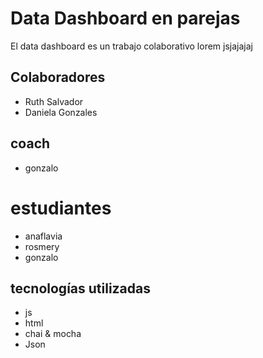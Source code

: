 # Data Dashboard en parejas

El data dashboard es un trabajo colaborativo lorem  jsjajajaj

## Colaboradores

+ Ruth Salvador
+ Daniela Gonzales

## coach

+ gonzalo

# estudiantes

+ anaflavia
+ rosmery
+ gonzalo

## tecnologías utilizadas

+ js
+ html
+ chai & mocha
+ Json


